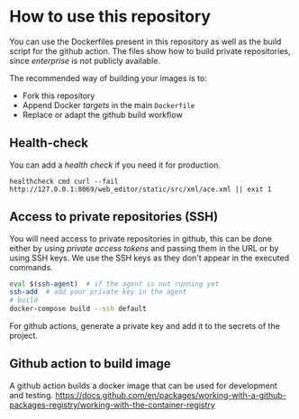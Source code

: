 # How to use this repository

You can use the Dockerfiles present in this repository as well as the build
script for the github action.
The files show how to build private repositories, since *enterprise* is not
publicly available.

The recommended way of building your images is to:
- Fork this repository
- Append Docker *targets* in the main `Dockerfile`
- Replace or adapt the github build workflow

## Health-check
You can add a *health check* if you need it for production.

```
healthcheck cmd curl --fail http://127.0.0.1:8069/web_editor/static/src/xml/ace.xml || exit 1
```

## Access to private repositories (SSH)
You will need access to private repositories in github, this can be done either
by using *private access tokens* and passing them in the URL or by using
SSH keys.
We use the SSH keys as they don't appear in the executed commands.

```bash
eval $(ssh-agent)  # if the agent is not running yet
ssh-add  # add your private key in the agent
# build
docker-compose build --ssh default
```

For github actions, generate a private key and add it to the secrets of the
project.

## Github action to build image
A github action builds a docker image that can be used for development
and testing.
https://docs.github.com/en/packages/working-with-a-github-packages-registry/working-with-the-container-registry
